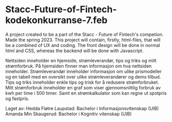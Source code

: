 # Stacc-Future-of-Fintech-kodekonkurranse-7.feb
A project created to be a part of the Stacc - Future of Fintech's competion. Made the spring 2023. This project will contain, firstly, html-files, that will be a combined of UX and coding.
The front design will be done in normal html and CSS, whereas the backend will be done with Javascript.

Nettsiden inneholder en hjemside, strømleverandør, tips og triks og mitt strømforbruk. 
  På hjemsiden finner man informasjon om hva nettsiden inneholder. 
  Strømleverandør inneholder informasjon om ulike prismodeller og en tabell med en oversikt over ulike strømleverandører og dems tilbud. 
  Tips og triks inneholder enkle tips og trisk for å redusere strømforbruket.
  Mitt strømforbruk inneholder en graf som viser gjennomsnittlig forbruk av kwh per time i 500 timer. Samt en strømkalkulator som kan regne ut spotpris og fastpris.

Laget av:
Hedda Fløtre Laupstad: Bachelor i Informasjonsvitenskap (UIB)
Amanda Min Skaugerud: Bachelor i Kognitiv vitenskap (UIB)
